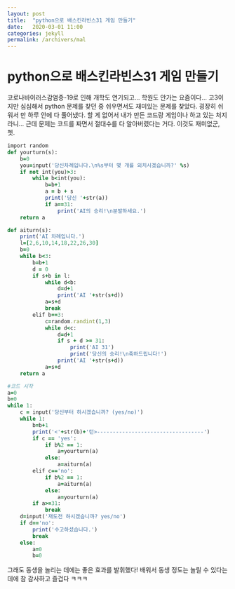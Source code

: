 ```yaml
---
layout: post
title:  "python으로 배스킨라빈스31 게임 만들기"
date:   2020-03-01 11:00
categories: jekyll
permalink: /archivers/mal
---
```

# python으로 배스킨라빈스31 게임 만들기

코로나바이러스감염증-19로 인해 개학도 연기되고... 학원도 안가는 요즘이다... 고3이지만 심심해서 python 문제를 찾던 중 쉬우면서도 재미있는 문제를 찾았다. 굉장히 쉬워서 만 하루 안에 다 풀어냈다. 할 게 없어서 내가 만든 코드랑 게임이나 하고 있는 처지라니... 근데 문제는 코드를 짜면서 절대수를 다 알아버렸다는 거다. 이것도 재미없군, 쳇. 

```ruby
import random
def yourturn(s):
    b=0
    you=input('당신차례입니다.\n%s부터 몇 개를 외치시겠습니까?' %s)
    if not int(you)>3:
        while b<int(you):
            b=b+1
            a = b + s
            print('당신 '+str(a))
            if a==31:
                print('AI의 승리!\n분발하세요.')
    return a

def aiturn(s):
    print('AI 차례입니다.')
    l=[2,6,10,14,18,22,26,30]
    b=0
    while b<3:
        b=b+1
        d = 0
        if s+b in l:
            while d<b:
                d=d+1
                print('AI '+str(s+d))
            a=s+d
            break
        elif b==3:
            c=random.randint(1,3)
            while d<c:
                d=d+1
                if s + d >= 31:
                    print('AI 31')
                    print('당신의 승리!\n축하드립니다!')
                print('AI '+str(s+d))
            a=s+d
    return a

#코드 시작
a=0
b=0
while 1:
    c = input('당신부터 하시겠습니까? (yes/no)')
    while 1:
        b=b+1
        print('<'+str(b)+'턴>----------------------------------')
        if c == 'yes':
            if b%2 == 1:
                a=yourturn(a)
            else:
                a=aiturn(a)
        elif c=='no':
            if b%2 == 1:
                a=aiturn(a)
            else:
                a=yourturn(a)
        if a>=31:
            break
    d=input('재도전 하시겠습니까? yes/no')
    if d=='no':
        print('수고하셨습니다.')
        break
    else:
        a=0
        b=0
```

그래도 동생을 놀리는 데에는 좋은 효과를 발휘했다! 배워서 동생 정도는 놀릴 수 있다는 데에 참 감사하고 즐겁다 ㅋㅋㅋ
